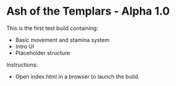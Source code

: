 # Ash of the Templars - Alpha 1.0

This is the first test build containing:
- Basic movement and stamina system
- Intro UI
- Placeholder structure

Instructions:
- Open index.html in a browser to launch the build.
